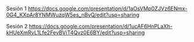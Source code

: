 
Sesión 1
https://docs.google.com/presentation/d/1aOsVMp0ZJVz6ENmx-0G4_KXpAr8YNMWuzqW5es_nBvQ/edit?usp=sharing


Sesión 2
https://docs.google.com/presentation/d/1ucAF6HnPLaXh-kHUeXmRvL1Lfe2FevBViT4Qvz0E6BY/edit?usp=sharing

